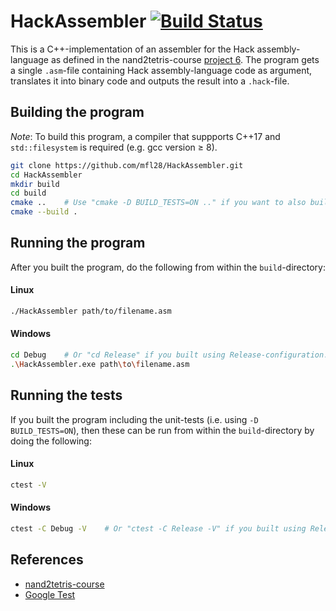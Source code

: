 # HackAssembler [![Build Status](https://travis-ci.org/mfl28/HackAssembler.svg?branch=master)](https://travis-ci.org/mfl28/HackAssembler)
This is a C++-implementation of an assembler for the Hack assembly-language as defined in the nand2tetris-course [project 6](https://www.nand2tetris.org/project06). The program gets a single `.asm`-file containing Hack assembly-language code as argument, translates it into binary code and outputs the result into a `.hack`-file.

## Building the program
_Note_: To build this program, a compiler that suppports C++17 and `std::filesystem` is required (e.g. gcc version &geq; 8).

```bash
git clone https://github.com/mfl28/HackAssembler.git
cd HackAssembler
mkdir build
cd build
cmake ..    # Use "cmake -D BUILD_TESTS=ON .." if you want to also build the unit-tests.
cmake --build .   
```
## Running the program
After you built the program, do the following from within the `build`-directory:
#### Linux
```bash
./HackAssembler path/to/filename.asm
```
#### Windows
```bash
cd Debug    # Or "cd Release" if you built using Release-configuration.
.\HackAssembler.exe path\to\filename.asm
```
## Running the tests
If you built the program including the unit-tests (i.e. using `-D BUILD_TESTS=ON`), then these can be run from within the `build`-directory by doing the following:
#### Linux
```bash
ctest -V
```
#### Windows
```bash
ctest -C Debug -V    # Or "ctest -C Release -V" if you built using Release-configuration.
```
## References
- [nand2tetris-course](https://www.nand2tetris.org)
- [Google Test](https://github.com/google/googletest)
